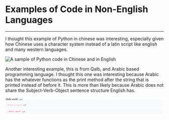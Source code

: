  # Examples of Code in Non-English Languages
---
I thought this example of Python in chinese was interesting, especially given how Chinese uses a character system instead of a latin script like english and many western languages.

![A sample of Python code in Chinese and in English](https://pbs.twimg.com/media/CpFYRowWIAA_WUG?format=jpg&name=360x360)

Another interesting example, this is from Qalb, and Arabic based programming language.
I thought this one was interesting because Arabic has the whatever functions as the print method after the string that is printed instead of before it.
This is more than likely because Arabic does not share the Subject-Verb-Object sentence structure English has.

![Hello world! code for Qalb, a programming language based on Arabic](https://github.com/HaydenTHaller/INFOTC1000-Final-Project/blob/master/Screen%20Shot%202019-12-01%20at%206.45.46%20PM.png)
